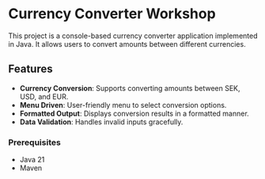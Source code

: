 # Currency Converter Workshop

This project is a console-based currency converter application implemented in Java. It allows users to convert amounts between different currencies.

## Features

- **Currency Conversion**: Supports converting amounts between SEK, USD, and EUR.
- **Menu Driven**: User-friendly menu to select conversion options.
- **Formatted Output**: Displays conversion results in a formatted manner.
- **Data Validation**: Handles invalid inputs gracefully.

### Prerequisites
- Java 21
- Maven
